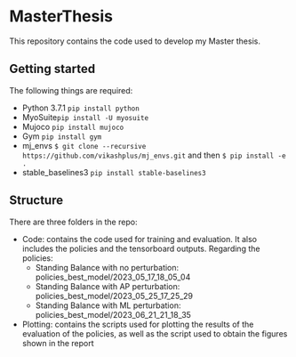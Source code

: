 # MasterThesis

This repository contains the code used to develop my Master thesis. 
## Getting started
The following things are required: 
- Python 3.7.1  ```pip install python```
- MyoSuite```pip install -U myosuite```
- Mujoco ```pip install mujoco```
- Gym ```pip install gym```
- mj_envs ``` $ git clone --recursive https://github.com/vikashplus/mj_envs.git ``` and then ``` $ pip install -e . ```
- stable_baselines3 ```pip install stable-baselines3 ```

## Structure
There are three folders in the repo: 
- Code: contains the code used for training and evaluation. It also includes the policies and the tensorboard outputs.
  Regarding the policies:
  - Standing Balance with no perturbation: policies_best_model/2023_05_17_18_05_04
  - Standing Balance with AP perturbation: policies_best_model/2023_05_25_17_25_29
  - Standing Balance with ML perturbation: policies_best_model/2023_06_21_21_18_35
- Plotting: contains the scripts used for plotting the results of the evaluation of the policies, as well as the script used to obtain the figures shown in the report
